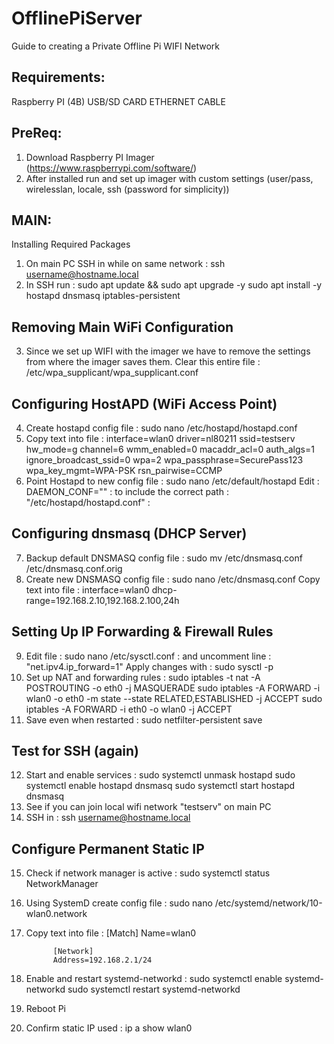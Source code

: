 # OfflinePiServer
Guide to creating a Private Offline Pi WIFI Network

## Requirements:
Raspberry PI (4B)
USB/SD CARD
ETHERNET CABLE

## PreReq:
1. Download Raspberry PI Imager (https://www.raspberrypi.com/software/)
2. After installed run and set up imager with custom settings (user/pass, wirelesslan, locale, ssh (password for simplicity))

## MAIN:
Installing Required Packages
1. On main PC SSH in while on same network : ssh username@hostname.local
2. In SSH run : sudo apt update && sudo apt upgrade -y
		            sudo apt install -y hostapd dnsmasq iptables-persistent

## Removing Main WiFi Configuration
3. Since we set up WIFI with the imager we have to remove the settings from where the imager saves them. 
   Clear this entire file : /etc/wpa_supplicant/wpa_supplicant.conf

## Configuring HostAPD (WiFi Access Point)
4. Create hostapd config file : sudo nano /etc/hostapd/hostapd.conf
5. Copy text into file : interface=wlan0
			 driver=nl80211
			 ssid=testserv
			 hw_mode=g
			 channel=6
			 wmm_enabled=0
			 macaddr_acl=0
			 auth_algs=1
			 ignore_broadcast_ssid=0
			 wpa=2
			 wpa_passphrase=SecurePass123
			 wpa_key_mgmt=WPA-PSK
			 rsn_pairwise=CCMP
6. Point Hostapd to new config file : sudo nano /etc/default/hostapd
   Edit : DAEMON_CONF="" : to include the correct path : "/etc/hostapd/hostapd.conf" :

## Configuring dnsmasq (DHCP Server)
7. Backup default DNSMASQ config file : sudo mv /etc/dnsmasq.conf /etc/dnsmasq.conf.orig
8. Create new DNSMASQ config file : sudo nano /etc/dnsmasq.conf
   Copy text into file : interface=wlan0
			 dhcp-range=192.168.2.10,192.168.2.100,24h

## Setting Up IP Forwarding & Firewall Rules
9. Edit file : sudo nano /etc/sysctl.conf : and uncomment line : "net.ipv4.ip_forward=1"
   Apply changes with : sudo sysctl -p
10. Set up NAT and forwarding rules : sudo iptables -t nat -A POSTROUTING -o eth0 -j MASQUERADE
				      sudo iptables -A FORWARD -i wlan0 -o eth0 -m state --state RELATED,ESTABLISHED -j ACCEPT
				      sudo iptables -A FORWARD -i eth0 -o wlan0 -j ACCEPT
11. Save even when restarted : sudo netfilter-persistent save

## Test for SSH (again)
12. Start and enable services : sudo systemctl unmask hostapd
				sudo systemctl enable hostapd dnsmasq
				sudo systemctl start hostapd dnsmasq
13. See if you can join local wifi network "testserv" on main PC
14. SSH in : ssh username@hostname.local

## Configure Permanent Static IP
15. Check if network manager is active : sudo systemctl status NetworkManager
16. Using SystemD create config file : sudo nano /etc/systemd/network/10-wlan0.network
17. Copy text into file : [Match]
			  Name=wlan0

			  [Network]
			  Address=192.168.2.1/24
18. Enable and restart systemd-networkd : sudo systemctl enable systemd-networkd
					  sudo systemctl restart systemd-networkd
19. Reboot Pi
20. Confirm static IP used : ip a show wlan0
